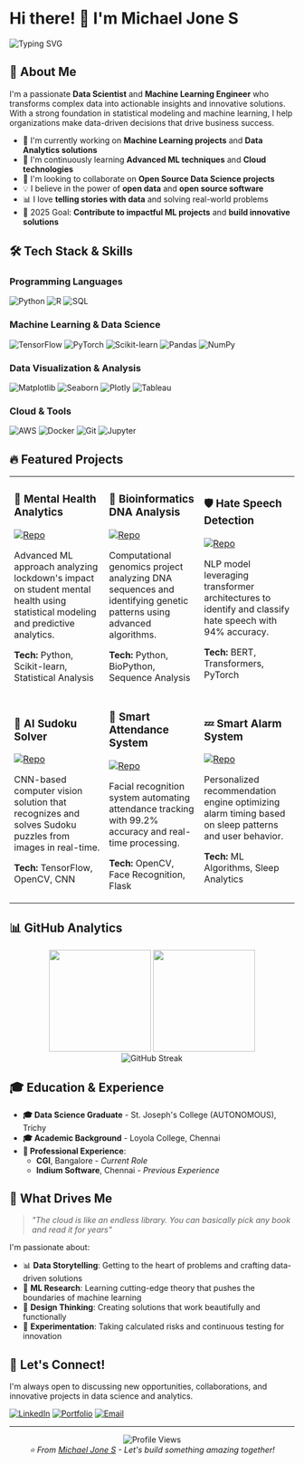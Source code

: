 # Hi there! 👋 I'm Michael Jone S

<img src="https://readme-typing-svg.herokuapp.com?font=Fira+Code&pause=1000&color=2E9EF7&width=435&lines=Data+Scientist+%26+ML+Engineer;Transforming+Data+into+Insights;Open+Source+Enthusiast;Problem+Solver+%26+Innovator" alt="Typing SVG" />

## 🚀 About Me

I'm a passionate **Data Scientist** and **Machine Learning Engineer** who transforms complex data into actionable insights and innovative solutions. With a strong foundation in statistical modeling and machine learning, I help organizations make data-driven decisions that drive business success.

- 🔭 I'm currently working on **Machine Learning projects** and **Data Analytics solutions**
- 🌱 I'm continuously learning **Advanced ML techniques** and **Cloud technologies**
- 👯 I'm looking to collaborate on **Open Source Data Science projects**
- 💡 I believe in the power of **open data** and **open source software**
- 📊 I love **telling stories with data** and solving real-world problems
- 🎯 2025 Goal: **Contribute to impactful ML projects** and **build innovative solutions**

## 🛠️ Tech Stack & Skills

### Programming Languages
<p align="left">
<img src="https://img.shields.io/badge/Python-3776AB?style=for-the-badge&logo=python&logoColor=white" alt="Python"/>
<img src="https://img.shields.io/badge/R-276DC3?style=for-the-badge&logo=r&logoColor=white" alt="R"/>
<img src="https://img.shields.io/badge/SQL-4479A1?style=for-the-badge&logo=mysql&logoColor=white" alt="SQL"/>
</p>

### Machine Learning & Data Science
<p align="left">
<img src="https://img.shields.io/badge/TensorFlow-FF6F00?style=for-the-badge&logo=tensorflow&logoColor=white" alt="TensorFlow"/>
<img src="https://img.shields.io/badge/PyTorch-EE4C2C?style=for-the-badge&logo=pytorch&logoColor=white" alt="PyTorch"/>
<img src="https://img.shields.io/badge/scikit--learn-F7931E?style=for-the-badge&logo=scikit-learn&logoColor=white" alt="Scikit-learn"/>
<img src="https://img.shields.io/badge/Pandas-150458?style=for-the-badge&logo=pandas&logoColor=white" alt="Pandas"/>
<img src="https://img.shields.io/badge/NumPy-013243?style=for-the-badge&logo=numpy&logoColor=white" alt="NumPy"/>
</p>

### Data Visualization & Analysis
<p align="left">
<img src="https://img.shields.io/badge/Matplotlib-11557c?style=for-the-badge" alt="Matplotlib"/>
<img src="https://img.shields.io/badge/Seaborn-3776AB?style=for-the-badge" alt="Seaborn"/>
<img src="https://img.shields.io/badge/Plotly-3F4F75?style=for-the-badge&logo=plotly&logoColor=white" alt="Plotly"/>
<img src="https://img.shields.io/badge/Tableau-E97627?style=for-the-badge&logo=tableau&logoColor=white" alt="Tableau"/>
</p>

### Cloud & Tools
<p align="left">
<img src="https://img.shields.io/badge/AWS-232F3E?style=for-the-badge&logo=amazon-aws&logoColor=white" alt="AWS"/>
<img src="https://img.shields.io/badge/Docker-2496ED?style=for-the-badge&logo=docker&logoColor=white" alt="Docker"/>
<img src="https://img.shields.io/badge/Git-F05032?style=for-the-badge&logo=git&logoColor=white" alt="Git"/>
<img src="https://img.shields.io/badge/Jupyter-F37626?style=for-the-badge&logo=jupyter&logoColor=white" alt="Jupyter"/>
</p>

## 🔥 Featured Projects

<table>
<tr>
<td width="33%">

### 🧠 **Mental Health Analytics**
[![Repo](https://img.shields.io/badge/View-Repository-blue?style=flat-square&logo=github)](https://github.com/Michael-jone-s/mental-health-analysis)

Advanced ML approach analyzing lockdown's impact on student mental health using statistical modeling and predictive analytics.

**Tech:** Python, Scikit-learn, Statistical Analysis

</td>
<td width="33%">

### 🧬 **Bioinformatics DNA Analysis**
[![Repo](https://img.shields.io/badge/View-Repository-blue?style=flat-square&logo=github)](https://github.com/Michael-jone-s/dna-analysis)

Computational genomics project analyzing DNA sequences and identifying genetic patterns using advanced algorithms.

**Tech:** Python, BioPython, Sequence Analysis

</td>
<td width="33%">

### 🛡️ **Hate Speech Detection**
[![Repo](https://img.shields.io/badge/View-Repository-blue?style=flat-square&logo=github)](https://github.com/Michael-jone-s/hate-speech-detection)

NLP model leveraging transformer architectures to identify and classify hate speech with 94% accuracy.

**Tech:** BERT, Transformers, PyTorch

</td>
</tr>
<tr>
<td>

### 🧩 **AI Sudoku Solver**
[![Repo](https://img.shields.io/badge/View-Repository-blue?style=flat-square&logo=github)](https://github.com/Michael-jone-s/sudoku-solver)

CNN-based computer vision solution that recognizes and solves Sudoku puzzles from images in real-time.

**Tech:** TensorFlow, OpenCV, CNN

</td>
<td>

### 👥 **Smart Attendance System**
[![Repo](https://img.shields.io/badge/View-Repository-blue?style=flat-square&logo=github)](https://github.com/Michael-jone-s/smart-attendance)

Facial recognition system automating attendance tracking with 99.2% accuracy and real-time processing.

**Tech:** OpenCV, Face Recognition, Flask

</td>
<td>

### 💤 **Smart Alarm System**
[![Repo](https://img.shields.io/badge/View-Repository-blue?style=flat-square&logo=github)](https://github.com/Michael-jone-s/smart-alarm)

Personalized recommendation engine optimizing alarm timing based on sleep patterns and user behavior.

**Tech:** ML Algorithms, Sleep Analytics

</td>
</tr>
</table>

## 📊 GitHub Analytics

<div align="center">
  <img height="180em" src="https://github-readme-stats.vercel.app/api?username=Michael-jone-s&show_icons=true&theme=tokyonight&include_all_commits=true&count_private=true"/>
  <img height="180em" src="https://github-readme-stats.vercel.app/api/top-langs/?username=Michael-jone-s&layout=compact&langs_count=8&theme=tokyonight"/>
</div>

<div align="center">
  <img src="https://github-readme-streak-stats.herokuapp.com/?user=Michael-jone-s&theme=tokyonight" alt="GitHub Streak"/>
</div>

## 🎓 Education & Experience

- **🎓 Data Science Graduate** - St. Joseph's College (AUTONOMOUS), Trichy
- **🎓 Academic Background** - Loyola College, Chennai
- **💼 Professional Experience**:
  - **CGI**, Bangalore - *Current Role*
  - **Indium Software**, Chennai - *Previous Experience*

## 🌟 What Drives Me

> *"The cloud is like an endless library. You can basically pick any book and read it for years"*

I'm passionate about:
- 📊 **Data Storytelling**: Getting to the heart of problems and crafting data-driven solutions
- 🔬 **ML Research**: Learning cutting-edge theory that pushes the boundaries of machine learning
- 🎨 **Design Thinking**: Creating solutions that work beautifully and functionally
- 🧪 **Experimentation**: Taking calculated risks and continuous testing for innovation

## 🤝 Let's Connect!

I'm always open to discussing new opportunities, collaborations, and innovative projects in data science and analytics.

<p align="left">
<a href="https://www.linkedin.com/in/michael-jone/"><img src="https://img.shields.io/badge/LinkedIn-0077B5?style=for-the-badge&logo=linkedin&logoColor=white" alt="LinkedIn"/></a>
<a href="https://Michael-jone-s.github.io/portfolio/"><img src="https://img.shields.io/badge/Portfolio-FF5722?style=for-the-badge&logo=google-chrome&logoColor=white" alt="Portfolio"/></a>
<a href="mailto:michael.jone@outlook.com"><img src="https://img.shields.io/badge/Email-D14836?style=for-the-badge&logo=gmail&logoColor=white" alt="Email"/></a>
</p>

---

<div align="center">
  <img src="https://komarev.com/ghpvc/?username=Michael-jone-s&color=blue&style=flat-square&label=Profile+Views" alt="Profile Views"/>
</div>

<div align="center">
  <i>⭐️ From <a href="https://github.com/Michael-jone-s">Michael Jone S</a> - Let's build something amazing together!</i>
</div>
